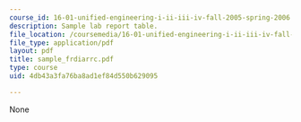 ```yaml
---
course_id: 16-01-unified-engineering-i-ii-iii-iv-fall-2005-spring-2006
description: Sample lab report table.
file_location: /coursemedia/16-01-unified-engineering-i-ii-iii-iv-fall-2005-spring-2006/4db43a3fa76ba8ad1ef84d550b629095_sample_frdiarrc.pdf
file_type: application/pdf
layout: pdf
title: sample_frdiarrc.pdf
type: course
uid: 4db43a3fa76ba8ad1ef84d550b629095

---
```

None